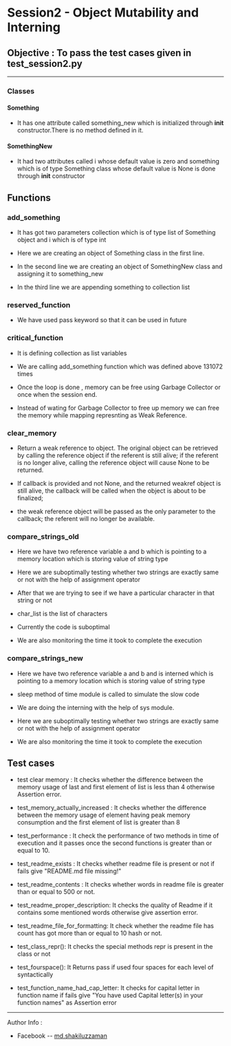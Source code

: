 
# Session2 - Object Mutability and Interning

## Objective : To pass the test cases given in test_session2.py

---

### Classes

#### Something

   * It has one attribute called something_new which is initialized through __init__ constructor.There is no method defined in it.
   
  
 #### SomethingNew
 
   * It had two attributes called i whose default value is zero  and something which is of type Something class whose
     default value is None is done through __init__ constructor


    
 ## Functions
 
 ### add_something
  
   * It has got two parameters collection which is of type list of Something object and i which is of type int
   
   * Here we are creating an object of Something class in the first line.
   
   * In the second line we are creating an object of SomethingNew class and assigning it to something_new
   
   * In the third line we  are appending something to collection list
   
 ### reserved_function
 
   * We have used pass keyword so that it can be used in future
   
 ### critical_function
 
   * It is defining collection as list variables 
   
   * We are calling add_something function which was defined above 131072 times
   
   * Once the loop is done , memory can be free using Garbage Collector or once when the session end.
   
   * Instead of wating for Garbage Collector to free up memory we can free the memory while mapping represnting as Weak Reference.
   
 ### clear_memory
 
   *  Return a weak reference to object. The original object can be retrieved by calling the reference object if 
      the referent is still alive; if the referent is no longer alive, calling the reference object will 
      cause None to be returned. 
   
   *  If callback is provided and not None, and the returned weakref object is still alive, 
      the callback will be called when the object is about to be finalized;
      
   *  the weak reference object will be passed as the only parameter to the callback; 
      the referent will no longer be available.
   
 ### compare_strings_old
 
   * Here we have two reference variable a and b which is pointing to a memory location which is storing value of string type
   
   * Here we are suboptimally testing whether two strings are exactly same or not with the help of assignment operator
   
   * After that we are trying to see if we have a particular character in that string or not
   
   * char_list is the list of characters
   
   * Currently the code is suboptimal
   
   * We are also monitoring the time it took to complete the execution
   
 ### compare_strings_new
 
   * Here we have two reference variable a and b and is interned which is pointing to a memory location which is storing value of string type
   
   * sleep method of time module is called to simulate the slow code
   
   * We are doing the interning with the help of sys module.
   
   * Here we are suboptimally testing whether two strings are exactly same or not with the help of assignment operator
   
   *  We are also monitoring the time it took to complete the execution
   
   ## Test cases
   
   *  test clear memory : It checks  whether the difference between the memory usage of last and first element of
                           list is less than 4 otherwise Assertion error.
                           
   *  test_memory_actually_increased : It checks whether the difference between the memory usage of element having peak
                                        memory consumption and the first element of list is greater than 8
                                        
   *  test_performance : It check the performance of two methods in time of execution and it passes once the second functions is greater than or equal to 10.
    
   * test_readme_exists : It checks whether readme file is present or not if fails give "README.md file missing!"
   
   * test_readme_contents : It checks whether words in readme file is greater than or equal to 500 or not.
    
   * test_readme_proper_description:  It checks the quality of Readme if it contains some mentioned words otherwise give assertion error.
    
   * test_readme_file_for_formatting: It check whether the readme file has count has got more than or equal to 10 hash or not.
    
   * test_class_repr(): It checks the special methods repr is present in the class or not
    
   * test_fourspace():  It Returns pass if used four spaces for each level of syntactically 
    
   * test_function_name_had_cap_letter: It checks for capital letter in function name if fails give "You have used Capital letter(s) in your function names" as Assertion error
 
    
   
   ---
   
   Author Info :
   
- Facebook -- [md.shakiluzzaman](https://www.facebook.com/shakil.uzzaman.5/)


  
 
 
 

